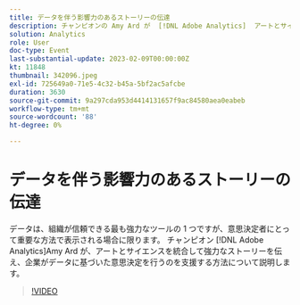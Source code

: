```yaml
---
title: データを伴う影響力のあるストーリーの伝達
description: チャンピオンの Amy Ard が  [!DNL Adobe Analytics]  アートとサイエンスを組み合わせて、強力なストーリーを伝え、企業がデータに基づいた意思決定を行うのを支援する方法について説明します。
solution: Analytics
role: User
doc-type: Event
last-substantial-update: 2023-02-09T00:00:00Z
kt: 11848
thumbnail: 342096.jpeg
exl-id: 725649a0-71e5-4c32-b45a-5bf2ac5afcbe
duration: 3630
source-git-commit: 9a297cda953d4414131657f9ac84580aea0eabeb
workflow-type: tm+mt
source-wordcount: '88'
ht-degree: 0%

---
```


# データを伴う影響力のあるストーリーの伝達

データは、組織が信頼できる最も強力なツールの 1 つですが、意思決定者にとって重要な方法で表示される場合に限ります。 チャンピオン [!DNL Adobe Analytics]Amy Ard が、アートとサイエンスを統合して強力なストーリーを伝え、企業がデータに基づいた意思決定を行うのを支援する方法について説明します。

>[!VIDEO](https://video.tv.adobe.com/v/342096/?quality=12&learn=on)
